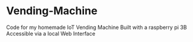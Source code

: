 # Vending-Machine
Code for my homemade IoT Vending Machine 
Built with a raspberry pi 3B
Accessible via a local Web Interface
